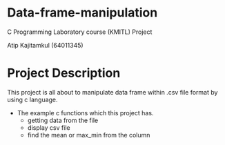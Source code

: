 # Data-frame-manipulation
C Programming Laboratory course (KMITL) Project

Atip Kajitamkul (64011345)

# Project Description
This project is all about to manipulate data frame within .csv file format by using c language.<br /> 
- The example c functions which this project has.
  - getting data from the file 
  - display csv file 
  - find the mean or max_min from the column 
